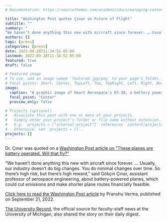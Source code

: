 ```yaml
---
# Documentation: https://sourcethemes.com/academic/docs/managing-content/

title: "Washington Post quotes Çınar on Future of Flight"
subtitle: ""
summary: "
“We haven’t done anything this new with aircraft since forever. … Usually, our industry doesn’t do big changes. You do minimal changes over time. So there’s high risk, but there’s high reward,” said Gökçin Çınar, assistant professor of aerospace engineering, about battery-powered planes, which could cut emissions and make shorter plane routes financially feasible. *Washington Post*."
authors: []
tags: [press]
categories: [press]
date: 2022-09-28T11:34:52-05:00
lastmod: 2022-09-28T11:34:52-05:00
featured: true
draft: false

# Featured image
# To use, add an image named `featured.jpg/png` to your page's folder.
# Focal points: Smart, Center, TopLeft, Top, TopRight, Left, Right, BottomLeft, Bottom, BottomRight.
image:
  caption: "A graphic image of Heart Aerospace's ES-30, a battery powered plane that United Airlines, Mesa Airlines and Air Canada have purchased. (Heart Aerospace)"
  focal_point: "Center"
  preview_only: false

# Projects (optional).
#   Associate this post with one or more of your projects.
#   Simply enter your project's folder or file name without extension.
#   E.g. `projects = ["internal-project"]` references `content/project/deep-learning/index.md`.
#   Otherwise, set `projects = []`.
projects: []
---
```


Dr. Çınar was quoted on a [Washington Post article on "These planes are battery operated. Will that fly?"](https://www.washingtonpost.com/technology/2022/09/21/electric-plane-heart-aerospace-es-30/)

“We haven’t done anything this new with aircraft since forever. … Usually, our industry doesn’t do big changes. You do minimal changes over time. So there’s high risk, but there’s high reward,” said Gökçin Çınar, assistant professor of aerospace engineering, about battery-powered planes, which could cut emissions and make shorter plane routes financially feasible.

[Click here to read the Washington Post article](https://www.washingtonpost.com/technology/2022/09/21/electric-plane-heart-aerospace-es-30/) by Pranshu Verma, published on September 21, 2022.

[The University Record](https://record.umich.edu/), the official source for faculty-staff news at the University of Michigan, also shared the story on their daily digest.
